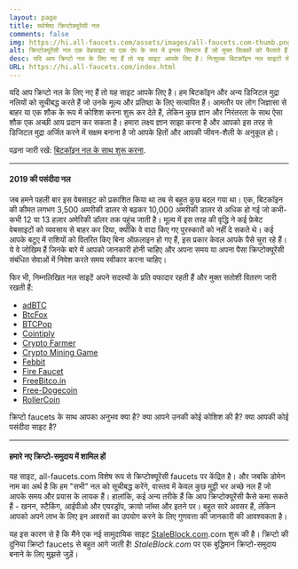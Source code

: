 ```yaml
---
layout: page
title: सर्वश्रेष्ठ क्रिप्टोक्यूरेंसी नल
comments: false
img: https://hi.all-faucets.com/assets/images/all-faucets.com-thumb.png
alt: क्रिप्टोक्यूरेंसी नल एक वेबसाइट या एक ऐप के रूप में इनाम सिस्टम हैं जो मुफ्त सिक्कों को फैलाते हैं।
desc: यदि आप क्रिप्टो नल के लिए नए हैं तो यह साइट आपके लिए है। निःशुल्क बिटकॉइन नल साइटों से दावा करते हुए अपने समय और प्रयास के मूल्य को अधिकतम करने का तरीका जानें।
URL: https://hi.all-faucets.com/index.html
---
```

<link rel="stylesheet" href="https://cdnjs.cloudflare.com/ajax/libs/normalize/5.0.0/normalize.min.css">

यदि आप क्रिप्टो नल के लिए नए हैं तो यह साइट आपके लिए है। हम बिटकॉइन और अन्य डिजिटल मुद्रा नलियों को सूचीबद्ध करते हैं जो उनके मूल्य और प्रतिष्ठा के लिए सत्यापित हैं। आमतौर पर लोग जिज्ञासा से बाहर या एक शौक के रूप में कोशिश करना शुरू कर देते हैं, लेकिन कुछ ज्ञान और निरंतरता के साथ ऐसा शौक एक अच्छी आय प्रदान कर सकता है। हमारा लक्ष्य ज्ञान साझा करना है और आपको इस तरह से डिजिटल मुद्रा अर्जित करने में सक्षम बनाना है जो आपके हितों और आपकी जीवन-शैली के अनुकूल हो।

पढ़ना जारी रखें: <a href="https://hi.all-faucets.com/daily/2019/12/12/index.html">बिटकॉइन नल के साथ शुरू करना</a>.

---
#### 2019 की पसंदीदा नल

जब हमने पहली बार इस वेबसाइट को प्रकाशित किया था तब से बहुत कुछ बदल गया था। एक, बिटकॉइन की कीमत लगभग 3,500 अमरीकी डालर से बढ़कर 10,000 अमरीकी डालर से अधिक हो गई जो कभी-कभी 12 या 13 हज़ार अमेरिकी डॉलर तक पहुंच जाती है। मूल्य में इस तरह की वृद्धि ने कई फ़ेबेट वेबसाइटों को व्यवसाय से बाहर कर दिया, क्योंकि वे वादा किए गए पुरस्कारों को नहीं दे सकते थे। कई आपके बटुए में राशियों को वितरित किए बिना ऑफ़लाइन हो गए हैं, इस प्रकार केवल आपके पैसे चुरा रहे हैं। ये वे जोखिम हैं जिनके बारे में आपको जानकारी होनी चाहिए और अपना समय या अपना पैसा क्रिप्टोक्यूरेंसी संबंधित सेवाओं में निवेश करते समय स्वीकार करना चाहिए।

फिर भी, निम्नलिखित नल साइटें अपने सदस्यों के प्रति वफादार रहती हैं और मुक्त सतोशी वितरण जारी रखती हैं:

- <a href="http://bit.ly/www-adbtc" target="_blank">adBTC</a>
- <a href="http://bit.ly/www-btcfox" target="_blank">BtcFox</a>
- <a href="http://bit.ly/www-btcpop" target="_blank">BTCPop</a>
- <a href="http://bit.ly/www-cointiply" target="_blank">Cointiply</a>
- <a href="http://bit.ly/www-cryptofarmer" target="_blank">Crypto Farmer</a>
- <a href="http://bit.ly/www-cryptomininggame" target="_blank">Crypto Mining Game</a>
- <a href="http://bit.ly/www-febbit" target="_blank">Febbit</a>
- <a href="http://bit.ly/www-firefaucet" target="_blank">Fire Faucet</a>
- <a href="http://bit.ly/www-freebitcoin" target="_blank">FreeBitco.in</a>
- <a href="http://bit.ly/www-free-dogecoin" target="_blank">Free-Dogecoin</a>
- <a href="http://bit.ly/www-rollercoin" target="_blank">RollerCoin</a>

क्रिप्टो faucets के साथ आपका अनुभव क्या है? क्या आपने उनकी कोई कोशिश की है? क्या आपकी कोई पसंदीदा साइट है?

<div id="commento"></div>
<script src="https://cdn.commento.io/js/commento.js"></script>

---
#### हमारे नए क्रिप्टो-समुदाय में शामिल हों

यह साइट, all-faucets.com विशेष रूप से क्रिप्टोक्यूरेंसी faucets पर केंद्रित है। और जबकि डोमेन नाम का अर्थ है कि हम "सभी" नल को सूचीबद्ध करेंगे, वास्तव में केवल कुछ मुट्ठी भर अच्छे नल हैं जो आपके समय और प्रयास के लायक हैं। हालांकि, कई अन्य तरीके हैं कि आप क्रिप्टोक्यूरेंसी कैसे कमा सकते हैं - खनन, स्टैकिंग, आईपीओ और एयरड्रॉप, क्रायो जॉब्स और इतने पर। बहुत सारे अवसर हैं, लेकिन आपको अपने लाभ के लिए इन अवसरों का उपयोग करने के लिए गुणवत्ता की जानकारी की आवश्यकता है।

यह इस कारण से है कि मैंने एक नई सामुदायिक साइट <a href="https://www.staleblock.com/" target="_blank">StaleBlock.com</a>.com शुरू की है। क्रिप्टो की दुनिया क्रिप्टो faucets से बहुत आगे जाती है! <i>StaleBlock.com</i> पर एक बुद्धिमान क्रिप्टो-समुदाय बनाने के लिए मुझसे जुड़ें।
